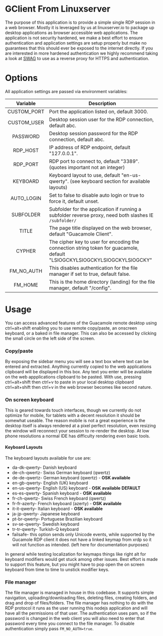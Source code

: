 # GClient From Linuxserver

The purpose of this application is to provide a simple single RDP session in a web browser. Mostly it is leveraged by us at linuxserver.io to package up desktop applications as browser accessible web applications.
The application is not security hardened, we make a best effort to ensure authentication and application settings are setup properly but make no guarantees that this should ever be exposed to the internet directly. If you are interested in more hardened authentication we highly recommend taking a look at [SWAG](https://github.com/linuxserver/docker-swag) to use as a reverse proxy for HTTPS and authentication.

# Options

All application settings are passed via environment variables:

| Variable | Description |
| :----: | --- |
| CUSTOM_PORT | Port the application listed on, default 3000. |
| CUSTOM_USER | Desktop session user for the RDP connection, default abc. |
| PASSWORD | Desktop session password for the RDP connection, default abc. |
| RDP_HOST | IP address of RDP endpoint, default "127.0.0.1". |
| RDP_PORT | RDP port to connect to, default "3389".(quotes important not an integer) |
| KEYBOARD | Keyboard layout to use, default "en-us-qwerty". (see keyboard section for available layouts) |
| AUTO_LOGIN | Set to false to disable auto login or true to force it, default unset. |
| SUBFOLDER | Subfolder for the application if running a subfolder reverse proxy, need both slashes IE `/subfolder/` |
| TITLE | The page title displayed on the web browser, default "Guacamole Client". |
| CYPHER | The cipher key to user for encoding the connection string token for guacamole, default "LSIOGCKYLSIOGCKYLSIOGCKYLSIOGCKY" |
| FM_NO_AUTH | This disables authentication for the file manager if set to true, default false. |
| FM_HOME | This is the home directory (landing) for the file manager, default "/config". |

# Usage

You can access advanced features of the Guacamole remote desktop using ctrl+alt+shift enabling you to use remote copy/paste, an onscreen keyboard, or a baked in file manager. This can also be accessed by clicking the small circle on the left side of the screen.

### Copy/paste

By exposing the sidebar menu you will see a text box where text can be entered and extracted. Anything currently copied to the web applications clipboard will be displayed in this box. Any text you enter will be available on the web appplications clipboard to be pasted. With use, pressing ctrl+alt+shift then ctrl+v to paste in your local desktop clipboard ctrl+alt+shift then ctrl+v in the web browser becomes like second nature. 

### On screen keyboard

This is geared towards touch interfaces, though we currently do not optimize for mobile, for tablets with a decent resolution it should be somewhat useable. The reason mobile is not a great experience is the desktop itself is always rendered at a pixel perfect resolution, even resizing the window will reconnect your session to re-render the desktop. At low phone resolutions a normal IDE has difficulty rendering even basic tools.

#### Keyboard Layouts

The keyboard layouts available for use are:
* da-dk-qwerty- Danish keyboard
* de-ch-qwertz- Swiss German keyboard (qwertz)
* de-de-qwertz- German keyboard (qwertz) - **OSK available**
* en-gb-qwerty- English (UK) keyboard
* en-us-qwerty- English (US) keyboard - **OSK available** **DEFAULT**
* es-es-qwerty- Spanish keyboard - **OSK available**
* fr-ch-qwertz- Swiss French keyboard (qwertz)
* fr-fr-azerty- French keyboard (azerty) - **OSK available**
* it-it-qwerty- Italian keyboard - **OSK available**
* ja-jp-qwerty- Japanese keyboard
* pt-br-qwerty- Portuguese Brazilian keyboard
* sv-se-qwerty- Swedish keyboard
* tr-tr-qwerty- Turkish-Q keyboard
* failsafe- this option sends only Unicode events, while supported by the Gucamole RDP client it does not have a linked keymap from xrdp so it will not function as intended. (left here for documentation purposes)

In general while testing localization for keymaps things like right alt for keyboard modifiers would get stuck among other issues. Best effort is made to support this feature, but you might have to pop open the on screen keyboard from time to time to unstick modifier keys.

### File manager

The file manager is managed in house in this codebase. It supports simple navigation, uploading/downloading files, deleting files, creating folders, and drag and drop of files/folders.
The file manager has nothing to do with the RDP protocol it runs as the user running this nodejs application and will have all the permissions of that user. 
The authentication uses pam, so if the password is changed in the web client you will also need to enter that password every time you connect to the file manager. To disable authentication simply pass `FM_NO_AUTH=true`.
